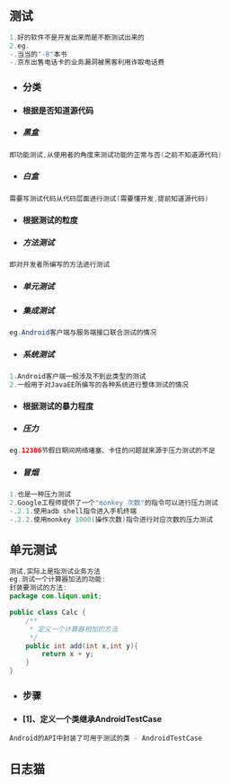 ## 测试

```java
1.好的软件不是开发出来而是不断测试出来的
2.eg.
-.当当的"-8"本书
-.京东出售电话卡的业务漏洞被黑客利用诈取电话费
```

* ### 分类
* #### 根据是否知道源代码
* ##### 黑盒

```java
即功能测试,从使用者的角度来测试功能的正常与否(之前不知道源代码)
```

* ##### 白盒

```java
需要写测试代码从代码层面进行测试(需要懂开发,提前知道源代码)
```

* #### 根据测试的粒度
* ##### 方法测试

```java
即对开发者所编写的方法进行测试
```

* ##### 单元测试
* ##### 集成测试

```java
eg.Android客户端与服务端接口联合测试的情况
```

* ##### 系统测试

```java
1.Android客户端一般涉及不到此类型的测试
2.一般用于对JavaEE所编写的各种系统进行整体测试的情况
```

* #### 根据测试的暴力程度
* ##### 压力

```java
eg.12306节假日期间网络堵塞、卡住的问题就来源于压力测试的不足
```

* ##### 冒烟

```java
1.也是一种压力测试
2.Google工程师提供了一个"monkey 次数"的指令可以进行压力测试
-.2.1.使用adb shell指令进入手机终端
-.2.2.使用monkey 1000(操作次数)指令进行对应次数的压力测试
```

## 单元测试

```java
测试,实际上是指测试业务方法
eg.测试一个计算器加法的功能:
封装要测试的方法:
package com.liqun.unit;

public class Calc {
    /**
     * 定义一个计算器相加的方法
     */
    public int add(int x,int y){
        return x + y;
    }
}
```

* ### 步骤

* #### \[1\]、定义一个类继承AndroidTestCase

```java
Android的API中封装了可用于测试的类 - AndroidTestCase

```

## 日志猫




